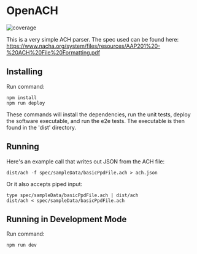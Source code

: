 # OpenACH
![coverage](https://img.shields.io/badge/Coverage-99%25-green.svg)

This is a very simple ACH parser. The spec used can be found here:
https://www.nacha.org/system/files/resources/AAP201%20-%20ACH%20File%20Formatting.pdf

## Installing
Run command:
```
npm install
npm run deploy
```
These commands will install the dependencies, run the unit tests, deploy the software executable, and run the e2e tests.  The executable is then found in the 'dist' directory.

## Running
Here's an example call that writes out JSON from the ACH file:
```
dist/ach -f spec/sampleData/basicPpdFile.ach > ach.json
```
Or it also accepts piped input:
```
type spec/sampleData/basicPpdFile.ach | dist/ach
dist/ach < spec/sampleData/basicPpdFile.ach
```

## Running in Development Mode
Run command:
```
npm run dev
```
